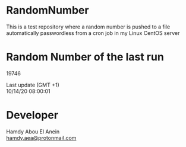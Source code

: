 # RandomNumber    
This is a test repository where a random number is pushed to a file automatically passwordless from a cron job in my Linux CentOS server    
# Random Number of the last run   
19746
      
Last update (GMT +1)    
10/14/20 08:00:01
# Developer    
Hamdy Abou El Anein   
hamdy.aea@protonmail.com
